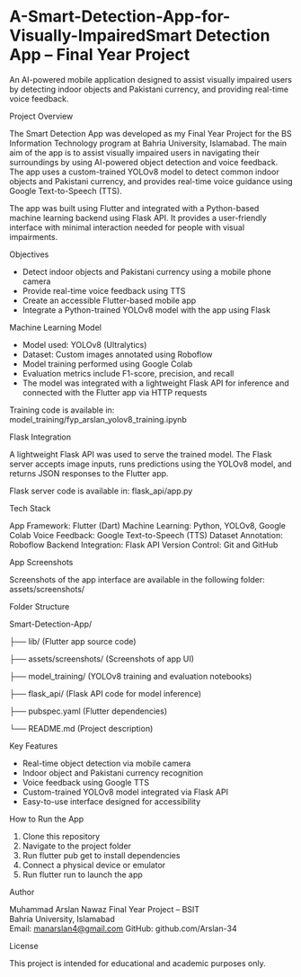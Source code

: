 # A-Smart-Detection-App-for-Visually-ImpairedSmart Detection App – Final Year Project

An AI-powered mobile application designed to assist visually impaired users by detecting indoor objects and Pakistani currency, and providing real-time voice feedback.

Project Overview

The Smart Detection App was developed as my Final Year Project for the BS Information Technology program at Bahria University, Islamabad. The main aim of the app is to assist visually impaired users in navigating their surroundings by using AI-powered object detection and voice feedback. The app uses a custom-trained YOLOv8 model to detect common indoor objects and Pakistani currency, and provides real-time voice guidance using Google Text-to-Speech (TTS).

The app was built using Flutter and integrated with a Python-based machine learning backend using Flask API. It provides a user-friendly interface with minimal interaction needed for people with visual impairments.

Objectives

- Detect indoor objects and Pakistani currency using a mobile phone camera
- Provide real-time voice feedback using TTS
- Create an accessible Flutter-based mobile app
- Integrate a Python-trained YOLOv8 model with the app using Flask

Machine Learning Model

- Model used: YOLOv8 (Ultralytics)
- Dataset: Custom images annotated using Roboflow
- Model training performed using Google Colab
- Evaluation metrics include F1-score, precision, and recall
- The model was integrated with a lightweight Flask API for inference and connected with the Flutter app via HTTP requests

Training code is available in:
model_training/fyp_arslan_yolov8_training.ipynb


Flask Integration

A lightweight Flask API was used to serve the trained model. The Flask server accepts image inputs, runs predictions using the YOLOv8 model, and returns JSON responses to the Flutter app.

Flask server code is available in:
flask_api/app.py

Tech Stack

App Framework: Flutter (Dart)
Machine Learning: Python, YOLOv8, Google Colab
Voice Feedback: Google Text-to-Speech (TTS)
Dataset Annotation: Roboflow
Backend Integration: Flask API
Version Control: Git and GitHub

App Screenshots

Screenshots of the app interface are available in the following folder:
assets/screenshots/

Folder Structure

Smart-Detection-App/

├── lib/                        (Flutter app source code)

├── assets/screenshots/        (Screenshots of app UI)

├── model_training/            (YOLOv8 training and evaluation notebooks)

├── flask_api/                 (Flask API code for model inference)

├── pubspec.yaml               (Flutter dependencies)

└── README.md                  (Project description)

Key Features

- Real-time object detection via mobile camera
- Indoor object and Pakistani currency recognition
- Voice feedback using Google TTS
- Custom-trained YOLOv8 model integrated via Flask API
- Easy-to-use interface designed for accessibility

How to Run the App

1. Clone this repository
2. Navigate to the project folder
3. Run flutter pub get to install dependencies
4. Connect a physical device or emulator
5. Run flutter run to launch the app

Author

Muhammad Arslan Nawaz 
Final Year Project – BSIT  
Bahria University, Islamabad  
Email: manarslan4@gmail.com 
GitHub: github.com/Arslan-34

License

This project is intended for educational and academic purposes only.
